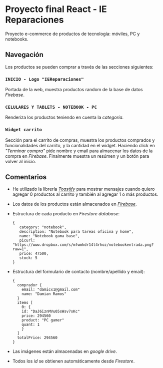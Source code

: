 # Proyecto final React - IE Reparaciones

Proyecto e-commerce de productos de tecnología: móviles, PC y notebooks.

## Navegación

Los productos se pueden comprar a través de las secciones siguientes:

### `INICIO - Logo "IEReparaciones"`

Portada de la web, muestra productos random de la base de datos *Firebase*.

### `CELULARES Y TABLETS - NOTEBOOK - PC`

Renderiza los productos teniendo en cuenta la *categoría*.

### `Widget carrito`

Sección para el carrito de compras, muestra los productos comprados y funcionalidades del carrito, y la cantidad en el widget.  Haciendo click en *"Terminar compra"* pide nombre y email para almacenar los datos de la compra en *Firebase*.  Finalmente muestra un resúmen y un botón para volver al inicio.

## Comentarios

*  He utilizado la librería [*Toastify*](https://www.npmjs.com/package/react-toastify) para mostrar mensajes cuando quiero agregar 0 productos al carrito y también al agregar 1 o más productos.

*  Los datos de los productos están almacenados en [*Firebase*](https://firebase.google.com/?hl=es).
*  Estructura de cada producto en *Firestore database*:

   ```
   {
      category: "notebook",
      description: "Notebook para tareas oficina y home",
      name: "Notebook gama base",
      picurl: "https://www.dropbox.com/s/mfwmkdr14l4rhoz/notebookentrada.png?raw=1",
      price: 47500,
      stock: 5
   }
   ```

* Estructura del formulario de contacto (nombre/apellido y email):

  ```
  {
    comprador {
      email: "damicx1@gmail.com"
      name: "Damian Ramos"
    }
    items [
      0: {
      id: "DaJ6iznMVu05sWsv7sKc"
      price: 294560
      product: "PC gamer"
      quant: 1
      }
    ]
    totalPrice: 294560
  }
  ```

*  Las imágenes están almacenadas en *google drive*.
*  Todos los *id* se obtienen automáticamente desde *Firestore*.
